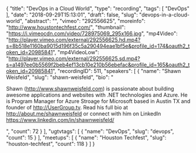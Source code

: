 {
  "title": "DevOps in a Cloud World",
  "type": "recording",
  "tags": [
    "DevOps"
  ],
  "date": "2018-09-29T15:13:01",
  "draft": false,
  "slug": "devops-in-a-cloud-world",
  "abstract": "",
  "vimeo": "292556625",
  "moreinfo": "http://www.houstontechfest.com/",
  "thumbnail": "https://i.vimeocdn.com/video/728975069_295x166.jpg",
  "mp4Video": "http://player.vimeo.com/external/292556625.hd.mp4?s=8b518e1160ba9015d196f35c5a290494eae1bf5e&profile_id=174&oauth2_token_id=20985841",
  "mp4VideoLow": "http://player.vimeo.com/external/292556625.sd.mp4?s=a1497ee0b5569f2beb4ef13cb10e210b56ebefac&profile_id=165&oauth2_token_id=20985841",
  "recordingID": 511,
  "speakers": [
    {
      "name": "Shawn Weisfeld",
      "slug": "shawn-weisfeld",
      "bio": "<p>Shawn (http://www.shawnweisfeld.com) is passionate about building awesome applications and websites with .NET technologies and Azure. He is Program Manager for Azure Stroage for Microsoft based in Austin TX and founder of http://UserGroup.tv. Read his full bio at http://about.me/shawnweisfeld or connect with him on LinkedIn https://www.linkedin.com/in/shawnweisfeld/</p>",
      "count": 72
    }
  ],
  "ugtvtags": [
    {
      "name": "DevOps",
      "slug": "devops",
      "count": 15
    }
  ],
  "meetups": [
    {
      "name": "Houston Techfest",
      "slug": "houston-techfest",
      "count": 118
    }
  ]
}